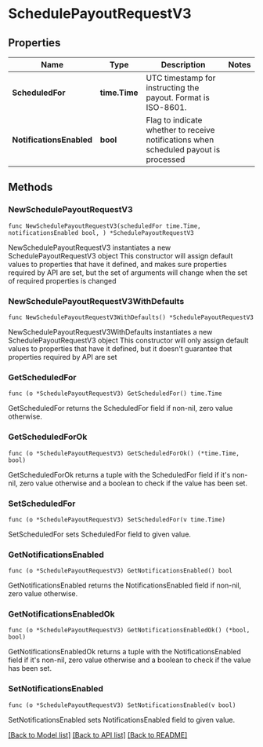 # SchedulePayoutRequestV3

## Properties

Name | Type | Description | Notes
------------ | ------------- | ------------- | -------------
**ScheduledFor** | **time.Time** | UTC timestamp for instructing the payout. Format is ISO-8601. | 
**NotificationsEnabled** | **bool** | Flag to indicate whether to receive notifications when scheduled payout is processed | 

## Methods

### NewSchedulePayoutRequestV3

`func NewSchedulePayoutRequestV3(scheduledFor time.Time, notificationsEnabled bool, ) *SchedulePayoutRequestV3`

NewSchedulePayoutRequestV3 instantiates a new SchedulePayoutRequestV3 object
This constructor will assign default values to properties that have it defined,
and makes sure properties required by API are set, but the set of arguments
will change when the set of required properties is changed

### NewSchedulePayoutRequestV3WithDefaults

`func NewSchedulePayoutRequestV3WithDefaults() *SchedulePayoutRequestV3`

NewSchedulePayoutRequestV3WithDefaults instantiates a new SchedulePayoutRequestV3 object
This constructor will only assign default values to properties that have it defined,
but it doesn't guarantee that properties required by API are set

### GetScheduledFor

`func (o *SchedulePayoutRequestV3) GetScheduledFor() time.Time`

GetScheduledFor returns the ScheduledFor field if non-nil, zero value otherwise.

### GetScheduledForOk

`func (o *SchedulePayoutRequestV3) GetScheduledForOk() (*time.Time, bool)`

GetScheduledForOk returns a tuple with the ScheduledFor field if it's non-nil, zero value otherwise
and a boolean to check if the value has been set.

### SetScheduledFor

`func (o *SchedulePayoutRequestV3) SetScheduledFor(v time.Time)`

SetScheduledFor sets ScheduledFor field to given value.


### GetNotificationsEnabled

`func (o *SchedulePayoutRequestV3) GetNotificationsEnabled() bool`

GetNotificationsEnabled returns the NotificationsEnabled field if non-nil, zero value otherwise.

### GetNotificationsEnabledOk

`func (o *SchedulePayoutRequestV3) GetNotificationsEnabledOk() (*bool, bool)`

GetNotificationsEnabledOk returns a tuple with the NotificationsEnabled field if it's non-nil, zero value otherwise
and a boolean to check if the value has been set.

### SetNotificationsEnabled

`func (o *SchedulePayoutRequestV3) SetNotificationsEnabled(v bool)`

SetNotificationsEnabled sets NotificationsEnabled field to given value.



[[Back to Model list]](../README.md#documentation-for-models) [[Back to API list]](../README.md#documentation-for-api-endpoints) [[Back to README]](../README.md)


